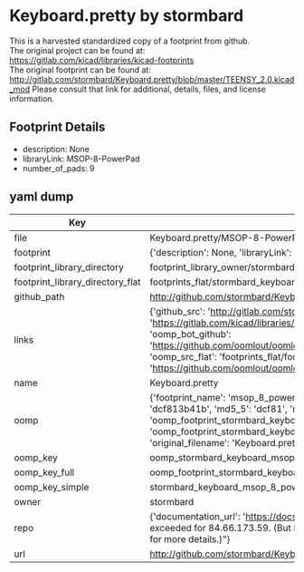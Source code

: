 # Keyboard.pretty by stormbard  
This is a harvested standardized copy of a footprint from github.  
The original project can be found at:  
https://gitlab.com/kicad/libraries/kicad-footprints  
The original footprint can be found at:
http://gitlab.com/stormbard/Keyboard.pretty/blob/master/TEENSY_2.0.kicad_mod
Please consult that link for additional, details, files, and license information.  
## Footprint Details
* description: None  
* libraryLink: MSOP-8-PowerPad  
* number_of_pads: 9  
## yaml dump  
| Key | Value |  
| --- | --- |  
| file | Keyboard.pretty/MSOP-8-PowerPad.kicad_mod |  
| footprint | {'description': None, 'libraryLink': 'MSOP-8-PowerPad', 'number_of_pads': 9} |  
| footprint_library_directory | footprint_library_owner/stormbard_Keyboard.pretty |  
| footprint_library_directory_flat | footprints_flat/stormbard_keyboard_msop_8_powerpad/working |  
| github_path | http://github.com/stormbard/Keyboard.pretty/blob/master/MSOP-8-PowerPad.kicad_mod |  
| links | {'github_src': 'http://gitlab.com/stormbard/Keyboard.pretty/blob/master/TEENSY_2.0.kicad_mod', 'github_src_repo': 'https://gitlab.com/kicad/libraries/kicad-footprints', 'oomp_bot': 'footprints/stormbard_keyboard_msop_8_powerpad/working', 'oomp_bot_github': 'https://github.com/oomlout/oomlout_oomp_footprint_bot/tree/main/footprints/stormbard_keyboard_msop_8_powerpad/working', 'oomp_src_flat': 'footprints_flat/footprints_flat/stormbard_keyboard_msop_8_powerpad/working', 'oomp_src_flat_github': 'https://github.com/oomlout/oomlout_oomp_footprint_src/tree/main/footprints_flat/stormbard_keyboard_msop_8_powerpad/working'} |  
| name | Keyboard.pretty |  
| oomp | {'footprint_name': 'msop_8_powerpad', 'library_name': 'keyboard', 'md5': 'dcf813b41b8d306835cca5c9001a6744', 'md5_10': 'dcf813b41b', 'md5_5': 'dcf81', 'md5_6': 'dcf813', 'oomp_key': 'oomp_stormbard_keyboard_msop_8_powerpad', 'oomp_key_extra': 'oomp_footprint_stormbard_keyboard_msop_8_powerpad', 'oomp_key_full': 'oomp_footprint_stormbard_keyboard_msop_8_powerpad_dcf813', 'oomp_key_simple': 'stormbard_keyboard_msop_8_powerpad', 'original_filename': 'Keyboard.pretty/MSOP-8-PowerPad.kicad_mod', 'owner_name': 'stormbard'} |  
| oomp_key | oomp_stormbard_keyboard_msop_8_powerpad |  
| oomp_key_full | oomp_footprint_stormbard_keyboard_msop_8_powerpad |  
| oomp_key_simple | stormbard_keyboard_msop_8_powerpad |  
| owner | stormbard |  
| repo | {'documentation_url': 'https://docs.github.com/rest/overview/resources-in-the-rest-api#rate-limiting', 'message': "API rate limit exceeded for 84.66.173.59. (But here's the good news: Authenticated requests get a higher rate limit. Check out the documentation for more details.)"} |  
| url | http://github.com/stormbard/Keyboard.pretty |  

